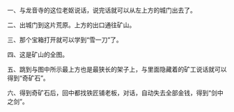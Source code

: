 一、与龙音寺的这位老妪说话，说完话就可以从左上方的城门出去了。

二、出城门到这片荒原。上方的出口通往矿山。

三、那个宝箱打开就可以学到“雪一刀”了。

四、这是矿山的全图。

五、跳到与图中所示最上方也是最狭长的架子上，与里面隐藏着的矿工说话就可以得到“奇矿石”。

六、得到奇矿石后，回中都找铁匠铺老板，对话，自动失去全部金钱，得到“剑中之剑”。

